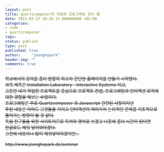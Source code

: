 ```yaml
---
layout: post
title: quartzcomposer의 자료와 프로그래밍 정리 웹
date: 2011-03-27 10:26:13.000000000 +02:00
categories:
- code
- quartzcomposer
tags:
status: publish
type: post
published: true
author:     "jeonghopark"
header-img: ""
comments: true
---
```

<p><del datetime="2014-05-07T09:58:20+00:00">학교에서의 강의를 좀더 원활히 하고자 간단한 홈페이지를 만들기 시작했다.<br />
과목 제목은 Installation Laboratory - Interactive Systems 이고,<br />
그동안 내가 작업한 프로젝트를 중심으로 프로젝트 컨셉, 프로그래밍과 인터액션 로직에 대한 경험을 해보는 수업이다.<br />
프로그래밍은 주로 Quartzcomposer 과 Javascript 관련된 사항이지만<br />
주된 내용은 아마도 그것들을 가지고 인터액션의 여러가지 논리적인 문제를 기초적으로 풀어가는 방향이 될 것 같다.<br />
독일 친구들을 위한 사이트이므로 독어와 영어로 쓰겠고 나중에 좀더 시간이 된다면<br />
한글로도 채워 넣어봐야겠다.<br />
그전에 내용이나 많이 채워넣어야겠지만...<br />
</del><br />
<del datetime="2012-09-18T21:51:24+00:00"><del datetime="2014-05-07T09:58:20+00:00">http://www.jeonghopark.de/seminar</del></del></p>
